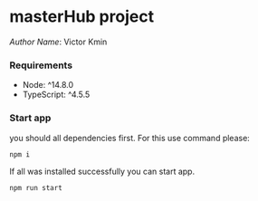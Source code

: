 # masterHub project

_Author Name_: Victor Kmin

### Requirements
* Node: ^14.8.0
* TypeScript: ^4.5.5

### Start app
you should all dependencies first. For this use command please:
```bash
npm i
```

If all was installed successfully you can start app.
```bash
npm run start
```

